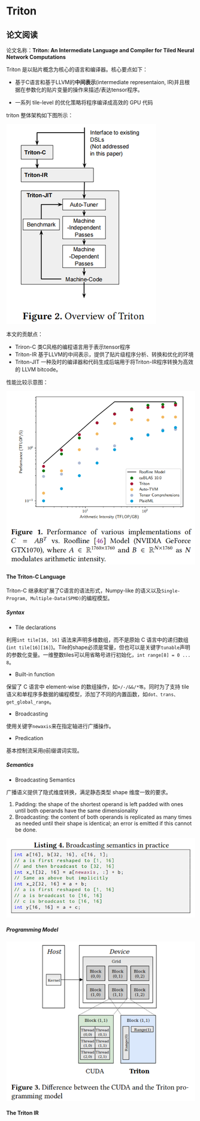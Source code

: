 # Triton

## 论文阅读

论文名称：**Triton: An Intermediate Language and Compiler for Tiled Neural Network Computations**

Triton 是以贴片概念为核心的语言和编译器。核心要点如下：

* 基于C语言和基于LLVM的**中间表示**(intermediate representaion, IR)并且根据在参数化的贴片变量的操作来描述/表达tensor程序。

* 一系列 tile-level 的优化策略将程序编译成高效的 GPU 代码

triton 整体架构如下图所示：

![](./images/triton2.png)


本文的贡献点：

* Triron-C 类C风格的编程语言用于表示tensor程序
* Triton-IR 基于LLVM的中间表示，提供了贴片级程序分析、转换和优化的环境
* Triton-JIT 一种及时的编译器和代码生成后端用于将Triton-IR程序转换为高效的 LLVM bitcode。

性能比较示意图：

![](./images/triton1.png)

#### The Triton-C Language

Triton-C 继承和扩展了C语言的语法形式，Numpy-like 的语义以及`Single-Program, Multiple-Data(SPMD)`的编程模型。

##### Syntax

* Tile declarations

利用`int tile[16, 16]` 语法来声明多维数组，而不是原始 C 语言中的递归数组(`int tile[16][16]`)。Tile的shape必须是常量，但也可以是关键字`tunable`声明的参数化变量。一维整数tiles可以用省略号进行初始化，`int range[8] = 0 ... 8`。

* Built-in function

保留了 C 语言中 element-wise 的数组操作，如`+/-/&&/*等`。同时为了支持 tile 语义和单程序多数据的编程模型，添加了不同的内置函数，如`dot、trans、get_global_range`。

* Broadcasting

使用关键字`newaxis`来在指定轴进行广播操作。

* Predication

基本控制流采用`@`前缀谓词实现。

##### Semantics

* Broadcasting Semantics

广播语义提供了隐式维度转换，满足静态类型 shape 维度一致的要求。

1. Padding: the shape of the shortest operand is left padded with ones until both operands have the same dimensionality
2. Broadcasting: the content of both operands is replicated as many times as needed until their shape is identical; an error is emitted if this cannot be done.

![](./images/triton3.png)

##### Programming Model

![](./images/triton4.png)

#### The Triton IR




